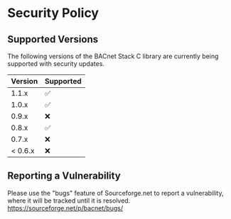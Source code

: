 # Security Policy

## Supported Versions

The following versions of the BACnet Stack C library are
currently being supported with security updates.

| Version | Supported          |
| ------- | ------------------ |
| 1.1.x   | :white_check_mark: |
| 1.0.x   | :white_check_mark: |
| 0.9.x   | :x:                |
| 0.8.x   | :white_check_mark: |
| 0.7.x   | :x:                |
| < 0.6.x | :x:                |

## Reporting a Vulnerability

Please use the "bugs" feature of Sourceforge.net to report a vulnerability,
where it will be tracked until it is resolved.
https://sourceforge.net/p/bacnet/bugs/
